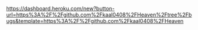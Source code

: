 https://dashboard.heroku.com/new?button-url=https%3A%2F%2Fgithub.com%2Fkaal0408%2FHeaven%2Ftree%2Fbugs&template=https%3A%2F%2Fgithub.com%2Fkaal0408%2FHeaven
